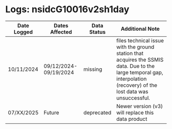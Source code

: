 # Logs: nsidcG10016v2sh1day


| Date Logged | Dates Affected | Data Status | Additional Note |
|----------|----------|----------|----------|
| 10/11/2024 | 09/12/2024-09/19/2024 | missing | files technical issue with the ground station that acquires the SSMIS data. Due to the large temporal gap, interpolation (recovery) of the lost data was unsuccessful.  |
| 07/XX/2025 | Future | deprecated | Newer version (v3) will replace this data product |

